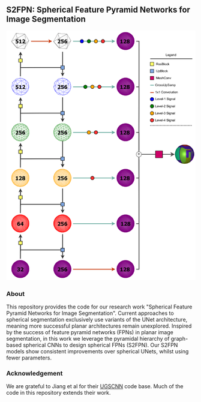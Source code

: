 ## S2FPN: Spherical Feature Pyramid Networks for Image Segmentation

![architecture](s2fpn.png "Architecture of the proposed S2FPN model.")

### About
This repository provides the code for our research work "Spherical Feature Pyramid Networks for Image Segmentation". Current approaches to spherical segmentation exclusively use variants of the UNet architecture, meaning more successful planar architectures remain unexplored. Inspired by the success of feature pyramid networks (FPNs) in planar image segmentation, in this work we leverage the pyramidal hierarchy of graph-based spherical CNNs to design spherical FPNs (S2FPN). Our S2FPN
models show consistent improvements over spherical UNets, whilst using fewer parameters.

### Acknowledgement
We are grateful to Jiang et al for their [UGSCNN](https://github.com/maxjiang93/ugscnn) code base. Much of the code in this repository extends their work.
